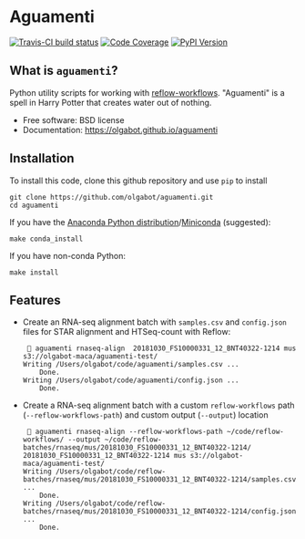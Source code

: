 
Aguamenti
===============================

[![Travis-CI build status](https://travis-ci.org/czbiohub/aguamenti)][travis-ci]
[![Code Coverage](https://codecov.io/gh/czbiohub/aguamenti)][codecov]
[![PyPI Version](https://pypi.python.org/pypi/aguamenti)][pypi]

[travis-ci]: https://img.shields.io/travis/czbiohub/aguamenti.svg
[pypi]: https://img.shields.io/pypi/v/aguamenti.svg
[codecov]: https://codecov.io/gh/czbiohub/aguamenti/branch/master/graph/badge.svg


What is `aguamenti`?
---------------------------------------

Python utility scripts for working with
[reflow-workflows](https://github.com/czbiohub/reflow-workflows). "Aguamenti" is
a spell in Harry Potter that creates water out of nothing.

* Free software: BSD license
* Documentation: https://olgabot.github.io/aguamenti


Installation
------------

To install this code, clone this github repository and use `pip` to install

    git clone https://github.com/olgabot/aguamenti.git
    cd aguamenti

If you have the
[Anaconda Python distribution](anaconda.com/download/)/[Miniconda](https://conda.io/miniconda.html) (suggested):

    make conda_install

If you have non-conda Python:

    make install 


Features
--------

* Create an RNA-seq alignment batch with `samples.csv` and `config.json` files for
  STAR alignment and HTSeq-count with Reflow:
    ```
      aguamenti rnaseq-align  20181030_FS10000331_12_BNT40322-1214 mus s3://olgabot-maca/aguamenti-test/
    Writing /Users/olgabot/code/aguamenti/samples.csv ...
        Done.
    Writing /Users/olgabot/code/aguamenti/config.json ...
        Done.
    ```

* Create a RNA-seq alignment batch with a custom `reflow-workflows` path
  (`--reflow-workflows-path`) and custom output (`--output`) location
    ```
      aguamenti rnaseq-align --reflow-workflows-path ~/code/reflow-workflows/ --output ~/code/reflow-batches/rnaseq/mus/20181030_FS10000331_12_BNT40322-1214/ 20181030_FS10000331_12_BNT40322-1214 mus s3://olgabot-maca/aguamenti-test/
    Writing /Users/olgabot/code/reflow-batches/rnaseq/mus/20181030_FS10000331_12_BNT40322-1214/samples.csv ...
        Done.
    Writing /Users/olgabot/code/reflow-batches/rnaseq/mus/20181030_FS10000331_12_BNT40322-1214/config.json ...
        Done.
    ```

